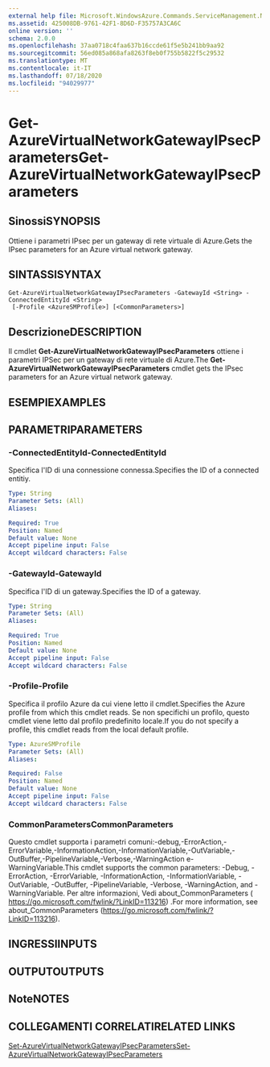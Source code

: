 ```yaml
---
external help file: Microsoft.WindowsAzure.Commands.ServiceManagement.Network.dll-Help.xml
ms.assetid: 425008DB-9761-42F1-8D6D-F35757A3CA6C
online version: ''
schema: 2.0.0
ms.openlocfilehash: 37aa0718c4faa637b16ccde61f5e5b241bb9aa92
ms.sourcegitcommit: 56ed085a868afa8263f8eb0f755b5822f5c29532
ms.translationtype: MT
ms.contentlocale: it-IT
ms.lasthandoff: 07/18/2020
ms.locfileid: "94029977"
---
```

# <span data-ttu-id="522a5-101">Get-AzureVirtualNetworkGatewayIPsecParameters</span><span class="sxs-lookup"><span data-stu-id="522a5-101">Get-AzureVirtualNetworkGatewayIPsecParameters</span></span>

## <span data-ttu-id="522a5-102">Sinossi</span><span class="sxs-lookup"><span data-stu-id="522a5-102">SYNOPSIS</span></span>
<span data-ttu-id="522a5-103">Ottiene i parametri IPsec per un gateway di rete virtuale di Azure.</span><span class="sxs-lookup"><span data-stu-id="522a5-103">Gets the IPsec parameters for an Azure virtual network gateway.</span></span>

## <span data-ttu-id="522a5-104">SINTASSI</span><span class="sxs-lookup"><span data-stu-id="522a5-104">SYNTAX</span></span>

```
Get-AzureVirtualNetworkGatewayIPsecParameters -GatewayId <String> -ConnectedEntityId <String>
 [-Profile <AzureSMProfile>] [<CommonParameters>]
```

## <span data-ttu-id="522a5-105">Descrizione</span><span class="sxs-lookup"><span data-stu-id="522a5-105">DESCRIPTION</span></span>
<span data-ttu-id="522a5-106">Il cmdlet **Get-AzureVirtualNetworkGatewayIPsecParameters** ottiene i parametri IPSec per un gateway di rete virtuale di Azure.</span><span class="sxs-lookup"><span data-stu-id="522a5-106">The **Get-AzureVirtualNetworkGatewayIPsecParameters** cmdlet gets the IPsec parameters for an Azure virtual network gateway.</span></span>

## <span data-ttu-id="522a5-107">ESEMPI</span><span class="sxs-lookup"><span data-stu-id="522a5-107">EXAMPLES</span></span>

## <span data-ttu-id="522a5-108">PARAMETRI</span><span class="sxs-lookup"><span data-stu-id="522a5-108">PARAMETERS</span></span>

### <span data-ttu-id="522a5-109">-ConnectedEntityId</span><span class="sxs-lookup"><span data-stu-id="522a5-109">-ConnectedEntityId</span></span>
<span data-ttu-id="522a5-110">Specifica l'ID di una connessione connessa.</span><span class="sxs-lookup"><span data-stu-id="522a5-110">Specifies the ID of a connected entitiy.</span></span>

```yaml
Type: String
Parameter Sets: (All)
Aliases: 

Required: True
Position: Named
Default value: None
Accept pipeline input: False
Accept wildcard characters: False
```

### <span data-ttu-id="522a5-111">-GatewayId</span><span class="sxs-lookup"><span data-stu-id="522a5-111">-GatewayId</span></span>
<span data-ttu-id="522a5-112">Specifica l'ID di un gateway.</span><span class="sxs-lookup"><span data-stu-id="522a5-112">Specifies the ID of a gateway.</span></span>

```yaml
Type: String
Parameter Sets: (All)
Aliases: 

Required: True
Position: Named
Default value: None
Accept pipeline input: False
Accept wildcard characters: False
```

### <span data-ttu-id="522a5-113">-Profile</span><span class="sxs-lookup"><span data-stu-id="522a5-113">-Profile</span></span>
<span data-ttu-id="522a5-114">Specifica il profilo Azure da cui viene letto il cmdlet.</span><span class="sxs-lookup"><span data-stu-id="522a5-114">Specifies the Azure profile from which this cmdlet reads.</span></span> <span data-ttu-id="522a5-115">Se non specifichi un profilo, questo cmdlet viene letto dal profilo predefinito locale.</span><span class="sxs-lookup"><span data-stu-id="522a5-115">If you do not specify a profile, this cmdlet reads from the local default profile.</span></span>

```yaml
Type: AzureSMProfile
Parameter Sets: (All)
Aliases: 

Required: False
Position: Named
Default value: None
Accept pipeline input: False
Accept wildcard characters: False
```

### <span data-ttu-id="522a5-116">CommonParameters</span><span class="sxs-lookup"><span data-stu-id="522a5-116">CommonParameters</span></span>
<span data-ttu-id="522a5-117">Questo cmdlet supporta i parametri comuni:-debug,-ErrorAction,-ErrorVariable,-InformationAction,-InformationVariable,-OutVariable,-OutBuffer,-PipelineVariable,-Verbose,-WarningAction e-WarningVariable.</span><span class="sxs-lookup"><span data-stu-id="522a5-117">This cmdlet supports the common parameters: -Debug, -ErrorAction, -ErrorVariable, -InformationAction, -InformationVariable, -OutVariable, -OutBuffer, -PipelineVariable, -Verbose, -WarningAction, and -WarningVariable.</span></span> <span data-ttu-id="522a5-118">Per altre informazioni, Vedi about_CommonParameters ( https://go.microsoft.com/fwlink/?LinkID=113216) .</span><span class="sxs-lookup"><span data-stu-id="522a5-118">For more information, see about_CommonParameters (https://go.microsoft.com/fwlink/?LinkID=113216).</span></span>

## <span data-ttu-id="522a5-119">INGRESSI</span><span class="sxs-lookup"><span data-stu-id="522a5-119">INPUTS</span></span>

## <span data-ttu-id="522a5-120">OUTPUT</span><span class="sxs-lookup"><span data-stu-id="522a5-120">OUTPUTS</span></span>

## <span data-ttu-id="522a5-121">Note</span><span class="sxs-lookup"><span data-stu-id="522a5-121">NOTES</span></span>

## <span data-ttu-id="522a5-122">COLLEGAMENTI CORRELATI</span><span class="sxs-lookup"><span data-stu-id="522a5-122">RELATED LINKS</span></span>

[<span data-ttu-id="522a5-123">Set-AzureVirtualNetworkGatewayIPsecParameters</span><span class="sxs-lookup"><span data-stu-id="522a5-123">Set-AzureVirtualNetworkGatewayIPsecParameters</span></span>](./Set-AzureVirtualNetworkGatewayIPsecParameters.md)



